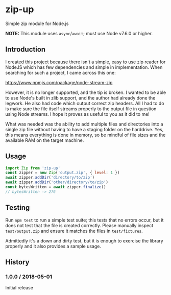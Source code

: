 # zip-up

Simple zip module for Node.js

**NOTE:** This module uses `async`/`await`; must use Node v7.6.0 or higher.

## Introduction

I created this project because there isn't a simple, easy to use zip reader for
NodeJS which has few dependencies and simple in implementation. When searching
for such a project, I came across this one:

https://www.npmjs.com/package/node-stream-zip

However, it is no longer supported, and the tip is broken. I wanted to be able
to use Node's built in zlib support, and the author had already done the
legwork. He also had code which output correct zip headers. All I had to do is
make sure the file itself streams properly to the output file in question using
Node streams. I hope it proves as useful to you as it did to me!

What was needed was the ability to add multiple files and directories into a
single zip file without having to have a staging folder on the harddrive. Yes,
this means everything is done in memory, so be mindful of file sizes and the
available RAM on the target machine.

## Usage

```js
import Zip from 'zip-up'
const zipper = new Zip('output.zip', { level: 1 })
await zipper.addDir('directory/to/zip')
await zipper.addDir('other/directory/to/zip')
const bytesWritten = await zipper.finalize()
// bytesWritten -> 276
```

## Testing

Run `npm test` to run a simple test suite; this tests that no errors occur, but
it does not test that the file is created correctly. Please manually inspect
`test/output.zip` and ensure it matches the files in `test/fixtures`.

Admittedly it's a down and dirty test, but it is enough to exercise the library
properly and it also provides a sample usage.

## History

### 1.0.0 / 2018-05-01

Initial release

